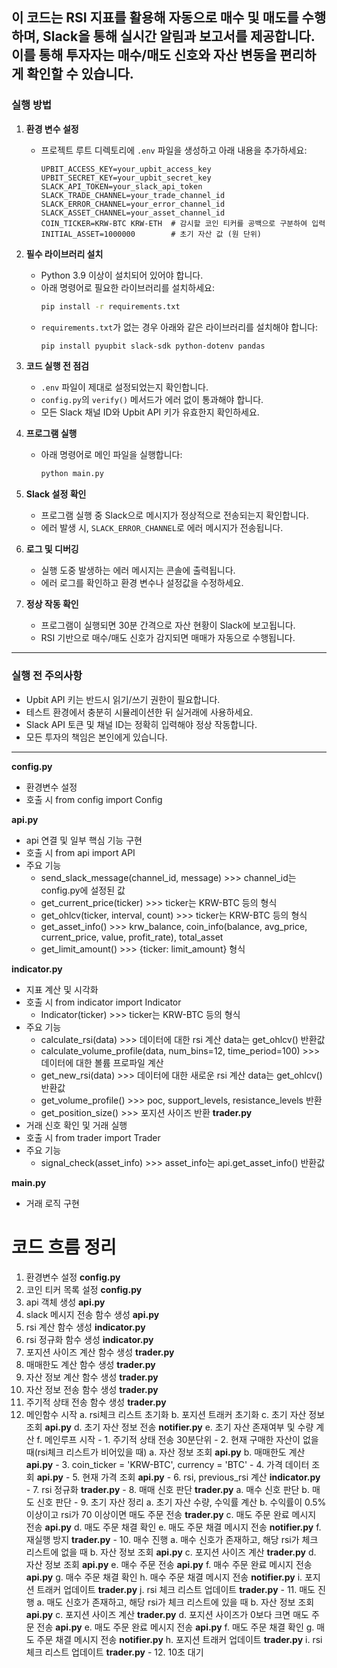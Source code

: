 이 코드는 RSI 지표를 활용해 자동으로 매수 및 매도를 수행하며, Slack을 통해 실시간 알림과 보고서를 제공합니다. 이를 통해 투자자는 매수/매도 신호와 자산 변동을 편리하게 확인할 수 있습니다.
---

### 실행 방법

1. **환경 변수 설정**
   - 프로젝트 루트 디렉토리에 `.env` 파일을 생성하고 아래 내용을 추가하세요:
     ```plaintext
     UPBIT_ACCESS_KEY=your_upbit_access_key
     UPBIT_SECRET_KEY=your_upbit_secret_key
     SLACK_API_TOKEN=your_slack_api_token
     SLACK_TRADE_CHANNEL=your_trade_channel_id
     SLACK_ERROR_CHANNEL=your_error_channel_id
     SLACK_ASSET_CHANNEL=your_asset_channel_id
     COIN_TICKER=KRW-BTC KRW-ETH  # 감시할 코인 티커를 공백으로 구분하여 입력
     INITIAL_ASSET=1000000        # 초기 자산 값 (원 단위)
     ```

2. **필수 라이브러리 설치**
   - Python 3.9 이상이 설치되어 있어야 합니다.
   - 아래 명령어로 필요한 라이브러리를 설치하세요:
     ```bash
     pip install -r requirements.txt
     ```
   - `requirements.txt`가 없는 경우 아래와 같은 라이브러리를 설치해야 합니다:
     ```bash
     pip install pyupbit slack-sdk python-dotenv pandas
     ```

3. **코드 실행 전 점검**
   - `.env` 파일이 제대로 설정되었는지 확인합니다.
   - `config.py`의 `verify()` 메서드가 에러 없이 통과해야 합니다.
   - 모든 Slack 채널 ID와 Upbit API 키가 유효한지 확인하세요.

4. **프로그램 실행**
   - 아래 명령어로 메인 파일을 실행합니다:
     ```bash
     python main.py
     ```

5. **Slack 설정 확인**
   - 프로그램 실행 중 Slack으로 메시지가 정상적으로 전송되는지 확인합니다.
   - 에러 발생 시, `SLACK_ERROR_CHANNEL`로 에러 메시지가 전송됩니다.

6. **로그 및 디버깅**
   - 실행 도중 발생하는 에러 메시지는 콘솔에 출력됩니다.
   - 에러 로그를 확인하고 환경 변수나 설정값을 수정하세요.

7. **정상 작동 확인**
   - 프로그램이 실행되면 30분 간격으로 자산 현황이 Slack에 보고됩니다.
   - RSI 기반으로 매수/매도 신호가 감지되면 매매가 자동으로 수행됩니다.

---

### 실행 전 주의사항
- Upbit API 키는 반드시 읽기/쓰기 권한이 필요합니다.
- 테스트 환경에서 충분히 시뮬레이션한 뒤 실거래에 사용하세요.
- Slack API 토큰 및 채널 ID는 정확히 입력해야 정상 작동합니다.
- 모든 투자의 책임은 본인에게 있습니다.

---

**config.py**
- 환경변수 설정
- 호출 시 from config import Config

**api.py**
- api 연결 및 일부 핵심 기능 구현
- 호출 시 from api import API
- 주요 기능
    - send_slack_message(channel_id, message) >>> channel_id는 config.py에 설정된 값
    - get_current_price(ticker) >>> ticker는 KRW-BTC 등의 형식
    - get_ohlcv(ticker, interval, count) >>> ticker는 KRW-BTC 등의 형식
    - get_asset_info() >>> krw_balance, coin_info(balance, avg_price, current_price, value, profit_rate), total_asset
    - get_limit_amount() >>> {ticker: limit_amount} 형식

**indicator.py**
- 지표 계산 및 시각화
- 호출 시 from indicator import Indicator
    - Indicator(ticker) >>> ticker는 KRW-BTC 등의 형식
- 주요 기능
    - calculate_rsi(data) >>> 데이터에 대한 rsi 계산 data는 get_ohlcv() 반환값
    - calculate_volume_profile(data, num_bins=12, time_period=100) >>> 데이터에 대한 볼륨 프로파일 계산
    - get_new_rsi(data) >>> 데이터에 대한 새로운 rsi 계산 data는 get_ohlcv() 반환값
    - get_volume_profile() >>> poc, support_levels, resistance_levels 반환
    - get_position_size() >>> 포지션 사이즈 반환
**trader.py**
- 거래 신호 확인 및 거래 실행
- 호출 시 from trader import Trader
- 주요 기능
    - signal_check(asset_info) >>> asset_info는 api.get_asset_info() 반환값

**main.py**
- 거래 로직 구현

# 코드 흐름 정리
1. 환경변수 설정 **config.py**
2. 코인 티커 목록 설정 **config.py**
3. api 객체 생성 **api.py**
4. slack 메시지 전송 함수 생성 **api.py**
5. rsi 계산 함수 생성 **indicator.py**
6. rsi 정규화 함수 생성 **indicator.py**
7. 포지션 사이즈 계산 함수 생성 **trader.py**
8. 매매한도 계산 함수 생성 **trader.py**
9. 자산 정보 계산 함수 생성 **trader.py**
10. 자산 정보 전송 함수 생성 **trader.py**
11. 주기적 상태 전송 함수 생성 **trader.py**
12. 메인함수 시작
    a. rsi체크 리스트 초기화
    b. 포지션 트래커 초기화
    c. 초기 자산 정보 조회 **api.py**
    d. 초기 자산 정보 전송 **notifier.py**
    e. 초기 자산 존재여부 및 수량 계산
    f. 메인루프 시작
        - 1. 주기적 상태 전송 30분단위
        - 2. 현재 구매한 자산이 없을 때(rsi체크 리스트가 비어있을 때)
            a. 자산 정보 조회 **api.py**
            b. 매매한도 계산 **api.py**
        - 3. coin_ticker = 'KRW-BTC', currency = 'BTC'
        - 4. 가격 데이터 조회 **api.py**
        - 5. 현재 가격 조회 **api.py**
        - 6. rsi, previous_rsi 계산 **indicator.py**
        - 7. rsi 정규화 **trader.py**
        - 8. 매매 신호 판단 **trader.py**
            a. 매수 신호 판단
            b. 매도 신호 판단
        - 9. 초기 자산 정리
            a. 초기 자산 수량, 수익률 계산
            b. 수익률이 0.5% 이상이고 rsi가 70 이상이면 매도 주문 전송 **trader.py**
            c. 매도 주문 완료 메시지 전송 **api.py**
            d. 매도 주문 채결 확인
            e. 매도 주문 채결 메시지 전송 **notifier.py**
            f. 재실행 방지 **trader.py**
        - 10. 매수 진행
            a. 매수 신호가 존재하고, 해당 rsi가 체크 리스트에 없을 때
            b. 자산 정보 조회 **api.py**
            c. 포지션 사이즈 계산 **trader.py**
            d. 자산 정보 조회 **api.py**
            e. 매수 주문 전송 **api.py**
            f. 매수 주문 완료 메시지 전송 **api.py**
            g. 매수 주문 채결 확인
            h. 매수 주문 채결 메시지 전송 **notifier.py**
            i. 포지션 트래커 업데이트 **trader.py**
            j. rsi 체크 리스트 업데이트 **trader.py**
        - 11. 매도 진행
            a. 매도 신호가 존재하고, 해당 rsi가 체크 리스트에 있을 때
            b. 자산 정보 조회 **api.py**
            c. 포지션 사이즈 계산 **trader.py**
            d. 포지션 사이즈가 0보다 크면 매도 주문 전송 **api.py**
            e. 매도 주문 완료 메시지 전송 **api.py**
            f. 매도 주문 채결 확인
            g. 매도 주문 채결 메시지 전송 **notifier.py**
            h. 포지션 트래커 업데이트 **trader.py**
            i. rsi 체크 리스트 업데이트 **trader.py**
        - 12. 10초 대기
